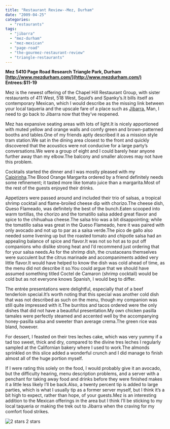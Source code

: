 ```yaml
---
title: "Restaurant Review--Mez, Durham"
date: "2009-04-25"
categories:
  - "restaurants"
tags:
  - "jibarra"
  - "mez-durham"
  - "mez-mexican"
  - "page-road"
  - "the-gourmez-restaurant-review"
  - "triangle-restaurants"
---
```


**Mez** **5410 Page Road** **Research Triangle Park, Durham** **[http://www.mezdurham.com/](http://www.mezdurham.com/)** **Entrees:$11-19**

Mez is the newest offering of the Chapel Hill Restaurant Group, with sister restaurants of 411 West, 518 West, Squid’s and Spanky’s.It bills itself as contemporary Mexican, which I would describe as the missing link between your local taqueria and the upscale fare of a place such as [Jibarra.](http://www.thegourmez.com/gourmez/restaurants/review.php?id=10&type=) Man, I need to go back to Jibarra now that they’ve reopened.

Mez has expansive seating areas with lots of light.It is nicely apportioned with muted yellow and orange walls and comfy green and brown-patterned booths and tables.One of my friends aptly described it as a mission style tram station.We sat in the dining area closest to the front and quickly discovered that the acoustics were not conducive for a large party’s conversations.We were a group of eight and I could barely hear anyone further away than my elbow.The balcony and smaller alcoves may not have this problem.

Cocktails started the dinner and I was mostly pleased with my [Caipirinha](index.php?p=228).The Blood Orange Margarita ordered by a friend definitely needs some refinement; it tasted more like tomato juice than a margarita.Most of the rest of the guests enjoyed their drinks.

Appetizers were passed around and included their trio of salsas, a tropical shrimp cocktail and flame-broiled cheese dip with chorizo.The cheese dish, Queso Flameado, was definitely the best of the bunch.Eaten scooped into warm tortillas, the chorizo and the tomatillo salsa added great flavor and spice to the chihuahua cheese.The salsa trio was a bit disappointing; while the tomatillo salsa was great in the Queso Flameado, here it was paired with only avocado and not up to par as a salsa verde.The pico de gallo also needed some livening up but the roasted tomato and chipotle salsa had an appealing balance of spice and flavor.It was not so hot as to put off companions who dislike strong heat and I’d recommend just ordering that for your salsa needs.As for the shrimp dish, the crustaceans themselves were succulent but the citrus marinade and accompaniments added very little flavor.It would have helped to know the dish was cold ahead of time, as the menu did not describe it so.You could argue that we should have assumed something titled Coctel de Camaron (shrimp cocktail) would be cold but as not everyone knows Spanish, I would beg to differ.

The entrée presentations were delightful, especially that of a beef tenderloin special.It’s worth noting that this special was another cold dish that was not described as such on the menu, though my companion was still quite impressed with it.The burritos and tacos ordered were the only dishes that did not have a beautiful presentation.My own chicken pasilla tamales were perfectly steamed and accented well by the accompanying honey-pasilla salsa and sweeter than average crema.The green rice was bland, however.

For dessert, I feasted on their tres leches cake, which was very yummy if a tad too sweet, thick and dry, compared to the divine tres leches I regularly sampled at the Californian bakery where I used to work.The almonds sprinkled on this slice added a wonderful crunch and I did manage to finish almost all of the huge portion myself.

If I were rating this solely on the food, I would probably give it an avocado, but the difficulty hearing, menu description problems, and a server with a penchant for taking away food and drinks before they were finished makes it a little less likely I’ll be back.Also, a twenty percent tip is added to large parties, which is what I usually tip as a former server myself, but I think it’s a bit high to expect, rather than hope, of your guests.Mez is an interesting addition to the Mexican offerings in the area but I think I’ll be sticking to my local taqueria or making the trek out to Jibarra when the craving for my comfort food strikes.




<div class="caption">

![2 stars](http://s3.amazonaws.com/thegourmez-wpmedia/2009/02/rating_chicken11.gif "rating_chicken11") 2 stars</div>

